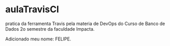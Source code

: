 # aulaTravisCl
pratica da ferramenta Travis pela materia de DevOps do Curso de Banco de Dados 2o semestre da faculdade Impacta.

Adicionado meu nome: FELIPE.
